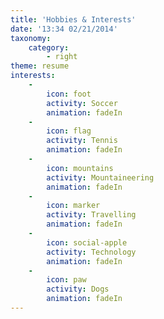 ```yaml
---
title: 'Hobbies & Interests'
date: '13:34 02/21/2014'
taxonomy:
    category:
        - right
theme: resume
interests:
    -
        icon: foot
        activity: Soccer
        animation: fadeIn
    -
        icon: flag
        activity: Tennis
        animation: fadeIn
    -
        icon: mountains
        activity: Mountaineering
        animation: fadeIn
    -
        icon: marker
        activity: Travelling
        animation: fadeIn
    -
        icon: social-apple
        activity: Technology
        animation: fadeIn
    -
        icon: paw
        activity: Dogs
        animation: fadeIn
---
```


